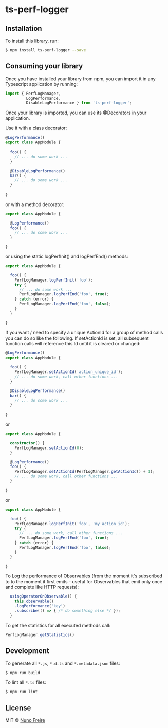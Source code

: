 # ts-perf-logger

## Installation

To install this library, run:

```bash
$ npm install ts-perf-logger --save
```

## Consuming your library

Once you have installed your library from npm, you can import it in any Typescript application by running:

```typescript
import { PerfLogManager,
         LogPerformance,
         DisableLogPerformance } from 'ts-perf-logger';

```

Once your library is imported, you can use its @Decorators in your application.

Use it with a class decorator:

```typescript
@LogPerformance()
export class AppModule { 
  
  foo() {
    // ... do some work ...
  }

  @DisableLogPerformance()
  bar() {
    // ... do some work ...
  }
  
}
```

or with a method decorator:

```typescript
export class AppModule { 

  @LogPerformance()
  foo() {
    // ... do some work ...
  }

}
```

or using the static logPerfInit() and logPerfEnd() methods:

```typescript
export class AppModule { 

  foo() { 
    PerfLogManager.logPerfInit('foo');
    try {
      // ... do some work ...
      PerfLogManager.logPerfEnd('foo', true);
    } catch (error) {
      PerfLogManager.logPerfEnd('foo', false);
    }
  }

}
```

If you want / need to specify a unique ActionId for a group of method calls you can do so like the following.
If setActionId is set, all subsequent function calls will reference this Id until it is cleared or changed:

```typescript
@LogPerformance()
export class AppModule { 
  
  foo() {
    PerfLogManager.setActionId('action_unique_id');
    // ... do some work, call other functions ...
  }

  @DisableLogPerformance()
  bar() {
    // ... do some work ...
  }
  
}
```

or

```typescript
export class AppModule { 

  constructor() {
    PerfLogManager.setActionId(0);
  }

  @LogPerformance()
  foo() {
    PerfLogManager.setActionId(PerfLogManager.getActionId() + 1);
    // ... do some work, call other functions ...
  }

}
```

or 

```typescript
export class AppModule { 

  foo() { 
    PerfLogManager.logPerfInit('foo', 'my_action_id');
    try {
      // ... do some work, call other functions ...
      PerfLogManager.logPerfEnd('foo', true);
    } catch (error) {
      PerfLogManager.logPerfEnd('foo', false);
    }
  }

}
```

To Log the performance of Observables (from the moment it's subscribed to to the moment it first emits - useful for Observables that emit only once and complete like HTTP requests):

```typescript
  usingOperatorOnObservable() {
    this.observable()
    .logPerformance('key')
    .subscribe(() => { /* do something else */ });
  }
```





To get the statistics for all executed methods call: 

```typescript
PerfLogManager.getStatistics()
```

## Development

To generate all `*.js`, `*.d.ts` and `*.metadata.json` files:

```bash
$ npm run build
```

To lint all `*.ts` files:

```bash
$ npm run lint
```

## License

MIT © [Nuno Freire](mailto:nunofcf@gmail.com)
